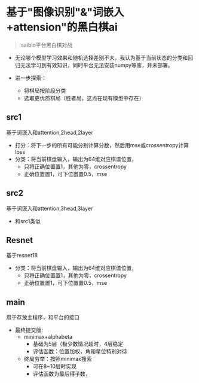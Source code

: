 # 基于"图像识别"&"词嵌入+attension"的黑白棋ai

> saiblo平台黑白棋对战

- 无论哪个模型学习效果和随机选择差别不大，我认为基于当前状态的分类和回归无法学习到有效知识，同时平台无法安装numpy等库，并未部署。

- 进一步探索：
    - 将棋局按阶段分类
    - 选取更优质棋局（胜者局，这点在现有模型中存在）

## src1
基于词嵌入和attention,2head,2layer

- 打分：将下一步的所有可能分别计算分数，然后用mse或crossentropy计算loss
- 分类：将当前棋盘输入，输出为64维对应棋谱位置，
    - 只将正确位置置1，其他为零，crossentropy
    - 正确位置置1，可下位置置0.5，mse

## src2
基于词嵌入和attention,3head,3layer

- 和src1类似

## Resnet

基于resnet18

- 分类：将当前棋盘输入，输出为64维对应棋谱位置，
    - 只将正确位置置1，其他为零，crossentropy
    - 正确位置置1，可下位置置0.5，mse

## main

用于存放主程序，和平台的接口

- 最终提交版:
    - minimax+alphabeta 
        - 基础为5层（极少数情况超时，4层稳定	
        - 评估函数：位置加权，角和星位特别对待
    - 终局穷举：按照minimax搜索
        - 可在8~10层时实现
        - 评估函数为最后得子数，

